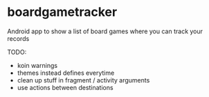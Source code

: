 # boardgametracker
Android app to show a list of board games where you can track your records

TODO:
+ koin warnings
+ themes instead defines everytime
+ clean up stuff in fragment / activity arguments
+ use actions between destinations
